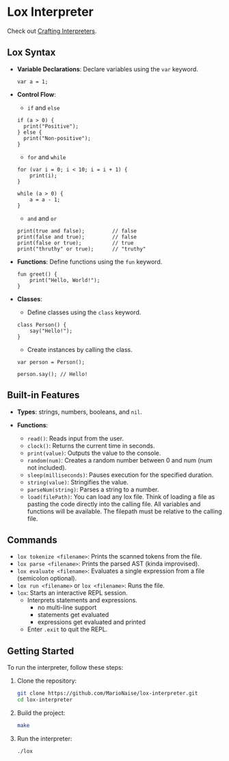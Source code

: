 # Lox Interpreter

Check out [Crafting Interpreters](https://craftinginterpreters.com/).

## Lox Syntax

- **Variable Declarations**: Declare variables using the `var` keyword.

  ```lox
  var a = 1;
  ```

- **Control Flow**:

  - `if` and `else`

  ```lox
  if (a > 0) {
    print("Positive");
  } else {
    print("Non-positive");
  }
  ```

  - `for` and `while`

  ```lox
  for (var i = 0; i < 10; i = i + 1) {
      print(i);
  }

  while (a > 0) {
      a = a - 1;
  }
  ```

  - `and` and `or`

  ```lox
  print(true and false);         // false
  print(false and true);         // false
  print(false or true);          // true
  print("thruthy" or true);      // "truthy"
  ```

- **Functions**: Define functions using the `fun` keyword.

  ```lox
  fun greet() {
      print("Hello, World!");
  }
  ```

- **Classes**:

  - Define classes using the `class` keyword.

  ```lox
  class Person() {
      say("Hello!");
  }
  ```

  - Create instances by calling the class.

  ```lox
  var person = Person();

  person.say(); // Hello!
  ```

## Built-in Features

- **Types**: strings, numbers, booleans, and `nil`.

- **Functions**:

  - `read()`: Reads input from the user.
  - `clock()`: Returns the current time in seconds.
  - `print(value)`: Outputs the value to the console.
  - `random(num)`: Creates a random number between 0 and num (num not included).
  - `sleep(milliseconds)`: Pauses execution for the specified duration.
  - `string(value)`: Stringifies the value.
  - `parseNum(string)`: Parses a string to a number.
  - `load(filePath)`: You can load any lox file. Think of loading a file as pasting
    the code directly into the calling file.
    All variables and functions will be available.
    The filepath must be relative to the calling file.

## Commands

- `lox tokenize <filename>`: Prints the scanned tokens from the file.
- `lox parse <filename>`: Prints the parsed AST (kinda improvised).
- `lox evaluate <filename>`: Evaluates a single expression
  from a file (semicolon optional).
- `lox run <filename>` or `lox <filename>`: Runs the file.
- `lox`: Starts an interactive REPL session.
  - Interprets statements and expressions.
    - no multi-line support
    - statements get evaluated
    - expressions get evaluated and printed
  - Enter `.exit` to quit the REPL.

## Getting Started

To run the interpreter, follow these steps:

1. Clone the repository:

   ```bash
   git clone https://github.com/MarioNaise/lox-interpreter.git
   cd lox-interpreter
   ```

2. Build the project:

   ```bash
   make
   ```

3. Run the interpreter:

   ```bash
   ./lox
   ```

